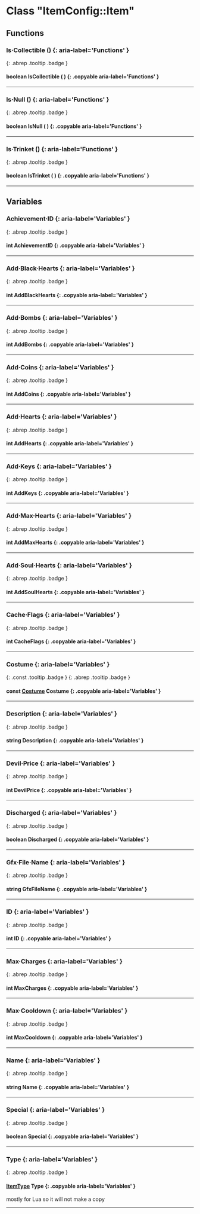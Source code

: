 # Class "ItemConfig::Item"
## Functions
### Is·Collectible () {: aria-label='Functions' }
[ ](#){: .abrep .tooltip .badge }
#### boolean IsCollectible ( ) {: .copyable aria-label='Functions' }

___ 
### Is·Null () {: aria-label='Functions' }
[ ](#){: .abrep .tooltip .badge }
#### boolean IsNull ( ) {: .copyable aria-label='Functions' }

___ 
### Is·Trinket () {: aria-label='Functions' }
[ ](#){: .abrep .tooltip .badge }
#### boolean IsTrinket ( ) {: .copyable aria-label='Functions' }

___ 
## Variables
### Achievement·ID {: aria-label='Variables' }
[ ](#){: .abrep .tooltip .badge }
#### int AchievementID  {: .copyable aria-label='Variables' }

___ 
### Add·Black·Hearts {: aria-label='Variables' }
[ ](#){: .abrep .tooltip .badge }
#### int AddBlackHearts  {: .copyable aria-label='Variables' }

___ 
### Add·Bombs {: aria-label='Variables' }
[ ](#){: .abrep .tooltip .badge }
#### int AddBombs  {: .copyable aria-label='Variables' }

___ 
### Add·Coins {: aria-label='Variables' }
[ ](#){: .abrep .tooltip .badge }
#### int AddCoins  {: .copyable aria-label='Variables' }

___ 
### Add·Hearts {: aria-label='Variables' }
[ ](#){: .abrep .tooltip .badge }
#### int AddHearts  {: .copyable aria-label='Variables' }

___ 
### Add·Keys {: aria-label='Variables' }
[ ](#){: .abrep .tooltip .badge }
#### int AddKeys  {: .copyable aria-label='Variables' }

___ 
### Add·Max·Hearts {: aria-label='Variables' }
[ ](#){: .abrep .tooltip .badge }
#### int AddMaxHearts  {: .copyable aria-label='Variables' }

___ 
### Add·Soul·Hearts {: aria-label='Variables' }
[ ](#){: .abrep .tooltip .badge }
#### int AddSoulHearts  {: .copyable aria-label='Variables' }

___ 
### Cache·Flags {: aria-label='Variables' }
[ ](#){: .abrep .tooltip .badge }
#### int CacheFlags  {: .copyable aria-label='Variables' }

___ 
### Costume {: aria-label='Variables' }
[ ](#){: .const .tooltip .badge } [ ](#){: .abrep .tooltip .badge }
#### const [Costume](../ItemConfig_Costume) Costume {: .copyable aria-label='Variables' }

___ 
### Description {: aria-label='Variables' }
[ ](#){: .abrep .tooltip .badge }
#### string Description  {: .copyable aria-label='Variables' }

___ 
### Devil·Price {: aria-label='Variables' }
[ ](#){: .abrep .tooltip .badge }
#### int DevilPrice  {: .copyable aria-label='Variables' }

___ 
### Discharged {: aria-label='Variables' }
[ ](#){: .abrep .tooltip .badge }
#### boolean Discharged  {: .copyable aria-label='Variables' }

___ 
### Gfx·File·Name {: aria-label='Variables' }
[ ](#){: .abrep .tooltip .badge }
#### string GfxFileName  {: .copyable aria-label='Variables' }

___ 
### ID {: aria-label='Variables' }
[ ](#){: .abrep .tooltip .badge }
#### int ID  {: .copyable aria-label='Variables' }

___ 
### Max·Charges {: aria-label='Variables' }
[ ](#){: .abrep .tooltip .badge }
#### int MaxCharges  {: .copyable aria-label='Variables' }

___ 
### Max·Cooldown {: aria-label='Variables' }
[ ](#){: .abrep .tooltip .badge }
#### int MaxCooldown  {: .copyable aria-label='Variables' }

___ 
### Name {: aria-label='Variables' }
[ ](#){: .abrep .tooltip .badge }
#### string Name  {: .copyable aria-label='Variables' }

___ 
### Special {: aria-label='Variables' }
[ ](#){: .abrep .tooltip .badge }
#### boolean Special  {: .copyable aria-label='Variables' }

___ 
### Type {: aria-label='Variables' }
[ ](#){: .abrep .tooltip .badge }
#### [ItemType](../enums/ItemType) Type  {: .copyable aria-label='Variables' }
mostly for Lua so it will not make a copy 
___ 
